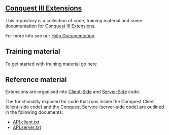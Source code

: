 ## [Conquest III Extensions](https://www.conquest-solutions.com.au/members/extensions/)

This repository is a collection of code, training material and some documentation for [Conquest III Extensions](https://www.conquest-solutions.com.au/members/extensions/).

For more info see our [Help Documentation](https://www.conquest-solutions.com.au/help/Documents/conquestextensions1.htm).

## Training material

To get started with training material go [here](Training/)

## Reference material

Extensions are organised into [Client-Side](Client/) and [Server-Side](Server/)  code.

The functionality exposed for code that runs inside the Conquest Client (client-side code) and the Conquest Service (server-side code) are outlined in the following documents: 

- [API.client.txt](API.client.txt)
- [API.server.txt](API.server.txt)